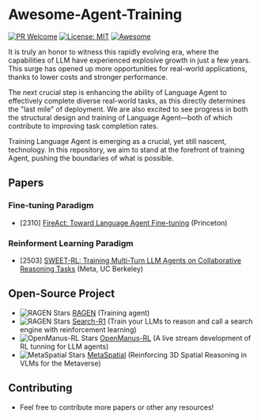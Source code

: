 # Awesome-Agent-Training
[![PR Welcome](https://img.shields.io/badge/PRs-welcome-brightgreen)](https://github.com/bruno686/Awesome-Agent-Training/pulls)
[![License: MIT](https://img.shields.io/badge/License-MIT-yellow.svg)](LICENSE)
[![Awesome](https://awesome.re/badge.svg)](https://awesome.re)

It is truly an honor to witness this rapidly evolving era, where the capabilities of LLM have experienced explosive growth in just a few years. This surge has opened up more opportunities for real-world applications, thanks to lower costs and stronger performance.

The next crucial step is enhancing the ability of Language Agent to effectively complete diverse real-world tasks, as this directly determines the "last mile" of deployment. We are also excited to see progress in both the structural design and training of Language Agent—both of which contribute to improving task completion rates.

Training Language Agent is emerging as a crucial, yet still nascent, technology. In this repository, we aim to stand at the forefront of training Agent, pushing the boundaries of what is possible.

## Papers

### Fine-tuning Paradigm
* [2310] [FireAct: Toward Language Agent Fine-tuning](https://arxiv.org/abs/2310.05915) (Princeton)

### Reinforment Learning Paradigm
* [2503] [SWEET-RL: Training Multi-Turn LLM Agents on Collaborative Reasoning Tasks](https://arxiv.org/pdf/2503.15478) (Meta, UC Berkeley)

## Open-Source Project
* ![RAGEN Stars](https://img.shields.io/github/stars/RAGEN-AI/RAGEN) [RAGEN](https://github.com/RAGEN-AI/RAGEN) (Training agent)
* ![RAGEN Stars](https://img.shields.io/github/stars/PeterGriffinJin/Search-R1) [Search-R1](https://github.com/PeterGriffinJin/Search-R1) (Train your LLMs to reason and call a search engine with reinforcement learning)
* ![OpenManus-RL Stars](https://img.shields.io/github/stars/OpenManus/OpenManus-RL) [OpenManus-RL](https://github.com/OpenManus/OpenManus-RL) (A live stream development of RL tunning for LLM agents)
* ![MetaSpatial Stars](https://img.shields.io/github/stars/PzySeere/MetaSpatial) [MetaSpatial](https://github.com/PzySeere/MetaSpatial) (Reinforcing 3D Spatial Reasoning in VLMs for the Metaverse)

## Contributing

* Feel free to contribute more papers or other any resources!